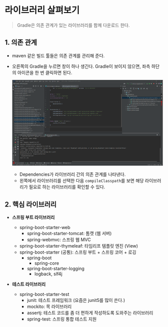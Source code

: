 # 라이브러리 살펴보기

> Gradle은 의존 관계가 있는 라이브러리를 함께 다운로드 한다.

## 1. 의존 관계

- maven 같은 빌드 툴들은 의존 관계를 관리해 준다.

- 오른쪽의 Gradle을 누르면 창이 하나 생긴다. Gradle이 보이지 않으면, 좌측 하단의 아이콘을 한 번 클릭하면 된다.

  ![image-20230525193412251](Assets/02_라이브러리.assets/image-20230525193412251.png)

  - Dependencies가 라이브러리 간의 의존 관계를 나타낸다.
  - 왼쪽에서 라이브러리를 선택한 다음 `compileClasspath`를 보면 해당 라이브러리가 필요로 하는 라이브러리를 확인할 수 있다.



## 2. 핵심 라이브러리

- **스프링 부트 라이브러리**
  - spring-boot-starter-web
    - spring-boot-starter-tomcat: 톰캣 (웹 서버)
    - spring-webmvc: 스프링 웹 MVC
  - spring-boot-starter-thymeleaf: 타임리프 템플릿 엔진 (View)
  - spring-boot-starter (공통): 스프링 부트 + 스프링 코어 + 로깅
    - spring-boot
      - spring-core
    - spring-boot-starter-logging
      - logback, slf4j



- **테스트 라이브러리**
  - spring-boot-starter-test
    - junit: 테스트 프레임워크 (요즘은 junit5를 많이 쓴다.)
    - mockito: 목 라이브러리
    - assertj: 테스트 코드를 좀 더 편하게 작성하도록 도와주는 라이브러리
    - spring-test: 스프링 통합 테스트 지원